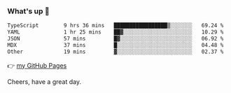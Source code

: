 ### What's up 👋

<!--START_SECTION:waka-->

```txt
TypeScript        9 hrs 36 mins   █████████████████▒░░░░░░░   69.24 %
YAML              1 hr 25 mins    ██▓░░░░░░░░░░░░░░░░░░░░░░   10.29 %
JSON              57 mins         █▓░░░░░░░░░░░░░░░░░░░░░░░   06.92 %
MDX               37 mins         █░░░░░░░░░░░░░░░░░░░░░░░░   04.48 %
Other             19 mins         ▓░░░░░░░░░░░░░░░░░░░░░░░░   02.37 %
```

<!--END_SECTION:waka-->

👉 [my GitHub Pages](https://ykzhukian.github.io)

Cheers, have a great day.

